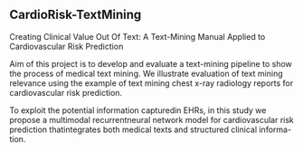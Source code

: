 ## CardioRisk-TextMining
Creating Clinical Value Out Of Text: A Text-Mining Manual Applied to Cardiovascular Risk Prediction

Aim of this project is to develop and evaluate a text-mining pipeline to show the process of medical text mining. We illustrate evaluation of text mining relevance using the example of text mining chest x-ray radiology reports for cardiovascular risk prediction. 

To exploit the potential information capturedin EHRs, in this study we propose a multimodal recurrentneural network model for cardiovascular risk prediction thatintegrates both medical texts and structured clinical informa-tion.
